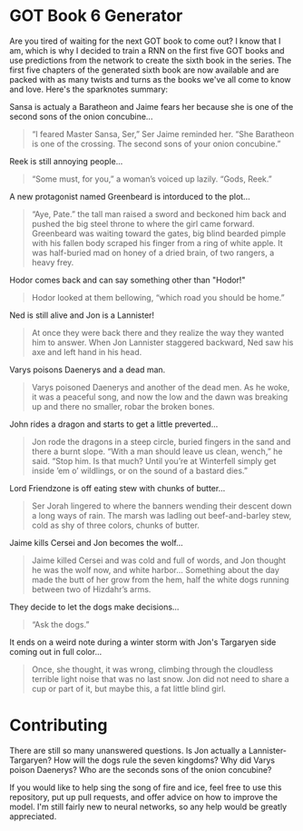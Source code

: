 # GOT Book 6 Generator

Are you tired of waiting for the next GOT book to come out? I know that I am, which is why I decided to train a RNN on the first five GOT books and use predictions from the network to create the sixth book in the series. The first five chapters of the generated sixth book are now available and are packed with as many twists and turns as the books we've all come to know and love. Here's the sparknotes summary:

Sansa is actualy a Baratheon and Jaime fears her because she is one of the second sons of the onion concubine...
> “I feared Master Sansa, Ser,” Ser Jaime reminded her. “She Baratheon is one of the crossing. The second sons of your onion concubine.”

Reek is still annoying people...
> “Some must, for you,” a woman’s voiced up lazily. “Gods, Reek.”

A new protagonist named Greenbeard is intorduced to the plot...
> “Aye, Pate.” the tall man raised a sword and beckoned him back and pushed the big steel throne to where the girl came forward. Greenbeard was waiting toward the gates, big blind bearded pimple with his fallen body scraped his finger from a ring of white apple. It was half-buried mad on honey of a dried brain, of two rangers, a heavy frey.

Hodor comes back and can say something other than "Hodor!"
> Hodor looked at them bellowing, “which road you should be home.”

Ned is still alive and Jon is a Lannister!
> At once they were back there and they realize the way they wanted him to answer. When Jon Lannister staggered backward, Ned saw his axe and left hand in his head.

Varys poisons Daenerys and a dead man.
> Varys poisoned Daenerys and another of the dead men. As he woke, it was a peaceful song, and now the low and the dawn was breaking up and there no smaller, robar the broken bones.

John rides a dragon and starts to get a little preverted...
> Jon rode the dragons in a steep circle, buried fingers in the sand and there a burnt slope. “With a man should leave us clean, wench,” he said. “Stop him. Is that much? Until you’re at Winterfell simply get inside ’em o’ wildlings, or on the sound of a bastard dies.”

Lord Friendzone is off eating stew with chunks of butter...
> Ser Jorah lingered to where the banners wending their descent down a long ways of rain. The marsh was ladling out beef-and-barley stew, cold as shy of three colors, chunks of butter.

Jaime kills Cersei and Jon becomes the wolf...
> Jaime killed Cersei and was cold and full of words, and Jon thought he was the wolf now, and white harbor... Something about the day made the butt of her grow from the hem, half the white dogs running between two of Hizdahr’s arms.

They decide to let the dogs make decisions...
> “Ask the dogs.”

It ends on a weird note during a winter storm with Jon's Targaryen side coming out in full color... 
> Once, she thought, it was wrong, climbing through the cloudless terrible light noise that was no last snow. Jon did not need to share a cup or part of it, but maybe this, a fat little blind girl.

# Contributing

There are still so many unanswered questions. Is Jon actually a Lannister-Targaryen? How will the dogs rule the seven kingdoms? Why did Varys poison Daenerys? Who are the seconds sons of the onion concubine? 

If you would like to help sing the song of fire and ice, feel free to use this repository, put up pull requests, and offer advice on how to improve the model. I'm still fairly new to neural networks, so any help would be greatly appreciated.
